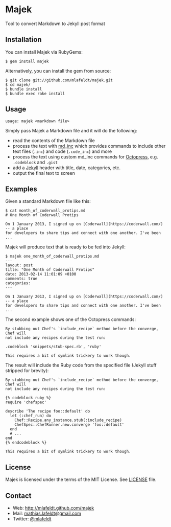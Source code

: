Majek
=====

Tool to convert Markdown to Jekyll post format


Installation
------------

You can install Majek via RubyGems:

    $ gem install majek

Alternatively, you can install the gem from source:

    $ git clone git://github.com/mlafeldt/majek.git
    $ cd majek/
    $ bundle install
    $ bundle exec rake install


Usage
-----

    usage: majek <markdown file>

Simply pass Majek a Markdown file and it will do the following:

- read the contents of the Markdown file
- process the text with [md_inc] which provides commands to include other text
  files (`.inc`) and code (`.code_inc`) and more
- process the text using custom md_inc commands for [Octopress], e.g.
  `.codeblock` and `.gist`
- add a [Jekyll] header with title, date, categories, etc.
- output the final text to screen


Examples
--------

Given a standard Markdown file like this:

```
$ cat month_of_coderwall_protips.md
# One Month of Coderwall Protips

On 1 January 2013, I signed up on [Coderwall](https://coderwall.com/) -- a place
for developers to share tips and connect with one another. I've been ...
```

Majek will produce text that is ready to be fed into Jekyll:

```
$ majek one_month_of_coderwall_protips.md
---
layout: post
title: "One Month of Coderwall Protips"
date: 2013-02-14 11:01:09 +0100
comments: true
categories:
---

On 1 January 2013, I signed up on [Coderwall](https://coderwall.com/) -- a place
for developers to share tips and connect with one another. I've been ...
```

The second example shows one of the Octopress commands:

```
By stubbing out Chef's `include_recipe` method before the converge, Chef will
not include any recipes during the test run:

.codeblock 'snippets/stub-spec.rb', 'ruby'

This requires a bit of symlink trickery to work though.
```

The result will include the Ruby code from the specified file (Jekyll stuff
stripped for brevity):

```
By stubbing out Chef's `include_recipe` method before the converge, Chef will
not include any recipes during the test run:

{% codeblock ruby %}
require 'chefspec'

describe 'The recipe foo::default' do
  let (:chef_run) do
    Chef::Recipe.any_instance.stub(:include_recipe)
    ChefSpec::ChefRunner.new.converge 'foo::default'
  end
  # ...
end
{% endcodeblock %}

This requires a bit of symlink trickery to work though.
```


License
-------

Majek is licensed under the terms of the MIT License. See [LICENSE] file.


Contact
-------

* Web: <http://mlafeldt.github.com/majek>
* Mail: <mathias.lafeldt@gmail.com>
* Twitter: [@mlafeldt](https://twitter.com/mlafeldt)


[Jekyll]: https://github.com/mojombo/jekyll
[LICENSE]: https://github.com/mlafeldt/majek/blob/master/LICENSE
[Octopress]: http://octopress.org/
[md_inc]: https://github.com/russolsen/md_inc
